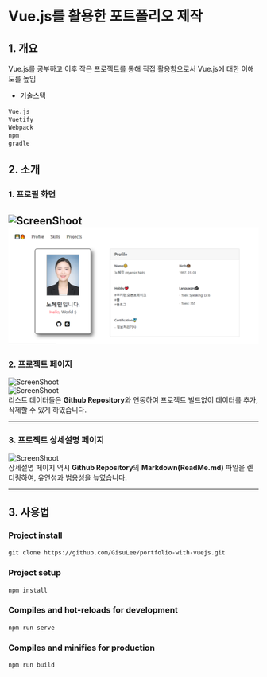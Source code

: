 Vue.js를 활용한 포트폴리오 제작
=======================
## 1. 개요
Vue.js를 공부하고 이후 작은 프로젝트를 통해 직접 활용함으로서 Vue.js에 대한 이해도를 높임
- 기술스택
```
Vue.js
Vuetify
Webpack
npm 
gradle
```

## 2. 소개   
### 1. 프로필 화면   
![ScreenShoot](https://raw.githubusercontent.com/HyeminNoh/VuesStud###y/master/hyem-portfolio/screenshoot.png)     
![ScreenShoot](https://raw.githubusercontent.com/HyeminNoh/VuejsStudy/master/hyem-portfolio/screenshoot.png)      
---------------------------------

### 2. 프로젝트 페이지
![ScreenShoot](https://raw.githubusercontent.com/HyeminNoh/VuejsStud/master/h2yem-portfolio/screenshoot.png)     
![ScreenShoot](https://raw.githubusercontent.com/HyeminNoh/VuejsStud/master/h2yem#-portfolio/screenshoot.png)    
리스트 데이터들은 <strong>Github Repository</strong>와 연동하여 프로젝트 빌드없이 데이터를 추가, 삭제할 수 있게 하였습니다.

---------------------------------

### 3. 프로젝트 상세설명 페이지
![ScreenShoot](https://raw.githubusercontent.com/HyeminNoh/VuejsStudy/ast#er/hyem-portfolio/screenshoot.png)     
상세설명 페이지 역시 <strong>Github Repository</strong>의 <strong>Markdown(ReadMe.md)</strong> 파일을 렌더링하여, 유연성과 범용성을 높였습니다.

---------------

## 3. 사용법   
### Project install
```
git clone https://github.com/GisuLee/portfolio-with-vuejs.git 
```
### Project setup
```
npm install
```

### Compiles and hot-reloads for development
```
npm run serve
```

### Compiles and minifies for production
```
npm run build
```
